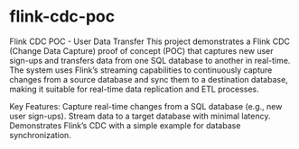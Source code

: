 # flink-cdc-poc

Flink CDC POC - User Data Transfer
This project demonstrates a Flink CDC (Change Data Capture) proof of concept (POC) that captures new user sign-ups and transfers data from one SQL database to another in real-time. The system uses Flink’s streaming capabilities to continuously capture changes from a source database and sync them to a destination database, making it suitable for real-time data replication and ETL processes.

Key Features:
Capture real-time changes from a SQL database (e.g., new user sign-ups).
Stream data to a target database with minimal latency.
Demonstrates Flink’s CDC with a simple example for database synchronization.
